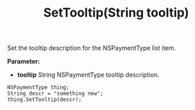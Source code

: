 ﻿---
uid: crmscript_ref_NSPaymentType_SetTooltip
title: SetTooltip(String tooltip)
intellisense: NSPaymentType.SetTooltip
keywords: NSPaymentType, SetTooltip
so.topic: reference
---

Set the tooltip description for the NSPaymentType list item.

**Parameter:** 
 - **tooltip** String NSPaymentType tooltip description.

```crmscript
NSPaymentType thing;
String descr = "something new";
thing.SetTooltip(descr);
```


